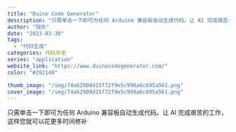 ```yaml
---
title: "Duino Code Generator"
description: "只需单击一下即可为任何 Arduino 兼容板自动生成代码。让 AI 完成艰苦的工作，这样您就可以花更多时间修补 "
author: "瑞东"
date: "2023-03-30"
tags:
  - "代码生成"
categories: 代码开发
series: "application"
website_link: "https://www.duinocodegenerator.com/"
color: "#292148"

thumb_image: "/img/74a62908d15f72f9e5c998a6c695a561.png"
cover_image: "/img/74a62908d15f72f9e5c998a6c695a561.png"
---
```


只需单击一下即可为任何 Arduino 兼容板自动生成代码。让 AI 完成艰苦的工作，这样您就可以花更多时间修补 